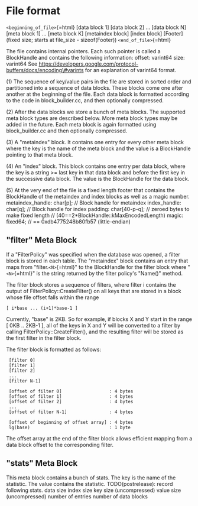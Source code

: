 File format
===========

`<beginning_of_file>`{=html} \[data block 1\] \[data block 2\] ...
\[data block N\] \[meta block 1\] ... \[meta block K\] \[metaindex
block\] \[index block\] \[Footer\] (fixed size; starts at file_size -
sizeof(Footer)) `<end_of_file>`{=html}

The file contains internal pointers. Each such pointer is called a
BlockHandle and contains the following information: offset: varint64
size: varint64 See
https://developers.google.com/protocol-buffers/docs/encoding\#varints
for an explanation of varint64 format.

(1) The sequence of key/value pairs in the file are stored in sorted
    order and partitioned into a sequence of data blocks. These blocks
    come one after another at the beginning of the file. Each data block
    is formatted according to the code in block_builder.cc, and then
    optionally compressed.

(2) After the data blocks we store a bunch of meta blocks. The supported
    meta block types are described below. More meta block types may be
    added in the future. Each meta block is again formatted using
    block_builder.cc and then optionally compressed.

(3) A "metaindex" block. It contains one entry for every other meta
    block where the key is the name of the meta block and the value is a
    BlockHandle pointing to that meta block.

(4) An "index" block. This block contains one entry per data block,
    where the key is a string \>= last key in that data block and before
    the first key in the successive data block. The value is the
    BlockHandle for the data block.

(5) At the very end of the file is a fixed length footer that contains
    the BlockHandle of the metaindex and index blocks as well as a magic
    number. metaindex_handle: char\[p\]; // Block handle for metaindex
    index_handle: char\[q\]; // Block handle for index padding:
    char\[40-p-q\]; // zeroed bytes to make fixed length //
    (40==2\*BlockHandle::kMaxEncodedLength) magic: fixed64; // ==
    0xdb4775248b80fb57 (little-endian)

"filter" Meta Block
-------------------

If a "FilterPolicy" was specified when the database was opened, a filter
block is stored in each table. The "metaindex" block contains an entry
that maps from "filter.`<N>`{=html}" to the BlockHandle for the filter
block where "`<N>`{=html}" is the string returned by the filter policy's
"Name()" method.

The filter block stores a sequence of filters, where filter i contains
the output of FilterPolicy::CreateFilter() on all keys that are stored
in a block whose file offset falls within the range

    [ i*base ... (i+1)*base-1 ]

Currently, "base" is 2KB. So for example, if blocks X and Y start in the
range \[ 0KB .. 2KB-1 \], all of the keys in X and Y will be converted
to a filter by calling FilterPolicy::CreateFilter(), and the resulting
filter will be stored as the first filter in the filter block.

The filter block is formatted as follows:

     [filter 0]
     [filter 1]
     [filter 2]
     ...
     [filter N-1]

     [offset of filter 0]                  : 4 bytes
     [offset of filter 1]                  : 4 bytes
     [offset of filter 2]                  : 4 bytes
     ...
     [offset of filter N-1]                : 4 bytes

     [offset of beginning of offset array] : 4 bytes
     lg(base)                              : 1 byte

The offset array at the end of the filter block allows efficient mapping
from a data block offset to the corresponding filter.

"stats" Meta Block
------------------

This meta block contains a bunch of stats. The key is the name of the
statistic. The value contains the statistic. TODO(postrelease): record
following stats. data size index size key size (uncompressed) value size
(uncompressed) number of entries number of data blocks
